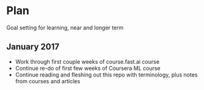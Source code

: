 # Plan

Goal setting for learning, near and longer term

## January 2017

- Work through first couple weeks of course.fast.ai course
- Continue re-do of first few weeks of Coursera ML course
- Continue reading and fleshing out this repo with terminology, plus notes from courses and articles
